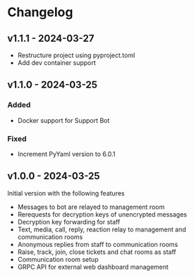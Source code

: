 # Changelog
## v1.1.1 - 2024-03-27

* Restructure project using pyproject.toml
* Add dev container support

## v1.1.0 - 2024-03-25

### Added

* Docker support for Support Bot

### Fixed

* Increment PyYaml version to 6.0.1

## v1.0.0 - 2024-03-25

Initial version with the following features

* Messages to bot are relayed to management room
* Rerequests for decryption keys of unencrypted messages
* Decryption key forwarding for staff
* Text, media, call, reply, reaction relay to management and communication rooms
* Anonymous replies from staff to communication rooms
* Raise, track, join, close tickets and chat rooms as staff
* Communication room setup
* GRPC API for external web dashboard management